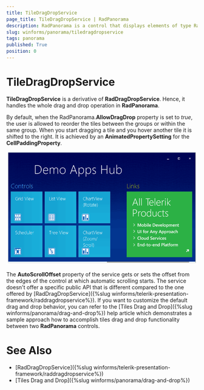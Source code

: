 ```yaml
---
title: TileDragDropService
page_title: TileDragDropService | RadPanorama
description: RadPanorama is a control that displays elements of type RadTileElement in a mosaic manner.
slug: winforms/panorama/tiledragdropservice
tags: panorama
published: True
position: 0 
---
```


# TileDragDropService

**TileDragDropService** is a derivative of **RadDragDropService**. Hence, it handles the whole drag and drop operation in **RadPanorama**.

By default, when the RadPanorama.**AllowDragDrop** property is set to *true*, the user is allowed to reorder the tiles between the groups or within the same group. When you start dragging a tile and you hover another tile it is shifted to the right. It is achieved by an **AnimatedPropertySetting** for the **CellPaddingProperty**.

![panorama-tiledragdropservice 001](images/panorama-tiledragdropservice001.gif)

The **AutoScrollOffset** property of the service gets or sets the offset from the edges of the control at which automatic scrolling starts. The service doesn't offer a specific public API that is different compared to the one offered by [RadDragDropService]({%slug winforms/telerik-presentation-framework/raddragdropservice%}). If you want to customize the default drag and drop behavior, you can refer to the [Tiles Drag and Drop]({%slug winforms/panorama/drag-and-drop%}) help article which demonstrates a sample approach how to accomplish tiles drag and drop functionality between two **RadPanorama** controls.

# See Also

* [RadDragDropService]({%slug winforms/telerik-presentation-framework/raddragdropservice%})	
* [Tiles Drag and Drop]({%slug winforms/panorama/drag-and-drop%})